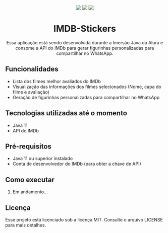 <p align="center">
  <img src="https://img.shields.io/badge/Java-11-orange.svg" />
  <img src="https://img.shields.io/badge/IMDb%20API-API%20Key-red.svg" />
  <img src="https://img.shields.io/badge/License-MIT-blue.svg" />
</p>

<h1 align="center">IMDB-Stickers</h1>

<p align="center">
  Essa aplicação está sendo desenvolvida durante a Imersão Java da Alura e consome a API do IMDb para gerar figurinhas personalizadas para compartilhar no WhatsApp.
</p>

## Funcionalidades

- Lista dos filmes melhor avaliados do IMDb
- Visualização das informações dos filmes selecionados (Nome, capa do filme e avaliação)
- Geração de figurinhas personalizadas para compartilhar no WhatsApp

## Tecnologias utilizadas até o momento

- Java 11
- API do IMDb

## Pré-requisitos

- Java 11 ou superior instalado
- Conta de desenvolvedor do IMDb (para obter a chave de API)

## Como executar

1. Em andamento...


## Licença

Esse projeto está licenciado sob a licença MIT. Consulte o arquivo LICENSE para mais detalhes.